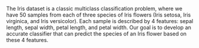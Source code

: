 The Iris dataset is a classic multiclass classification problem, where we have 50 samples from each of three species of Iris flowers (Iris setosa, Iris virginica, and Iris versicolor). Each sample is described by 4 features: sepal length, sepal width, petal length, and petal width. Our goal is to develop an accurate classifier that can predict the species of an Iris flower based on these 4 features.
